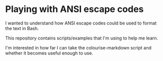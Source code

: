 # Playing with ANSI escape codes

I wanted to understand how ANSI escape codes could be used to format the text in Bash.

This repository contains scripts/examples that I'm using to help me learn.

I'm interested in how far I can take the colourise-markdown script and whether it becomes useful enough to use.

